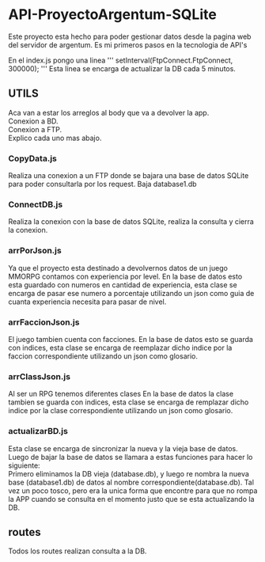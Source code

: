 # API-ProyectoArgentum-SQLite

Este proyecto esta hecho para poder gestionar datos desde la pagina web del servidor de argentum.
Es mi primeros pasos en la tecnologia de API's

En el index.js pongo una linea 
'''
setInterval(FtpConnect.FtpConnect, 300000);
'''
Esta linea se encarga de actualizar la DB cada 5 minutos.

## UTILS
Aca van a estar los arreglos al body que va a devolver la app.<br />
Conexion a BD.<br />
Conexion a FTP.<br />
Explico cada uno mas abajo.<br />

### CopyData.js
Realiza una conexion a un FTP donde se bajara una base de datos SQLite para poder consultarla por los request.
Baja database1.db

### ConnectDB.js
Realiza la conexion con la base de datos SQLite, realiza la consulta y cierra la conexion.

### arrPorJson.js
Ya que el proyecto esta destinado a devolvernos datos de un juego MMORPG contamos con experiencia por level.
En la base de datos esto esta guardado con numeros en cantidad de experiencia, esta clase se encarga de pasar ese numero a porcentaje utilizando un json como guia de cuanta experiencia necesita para pasar de nivel.

### arrFaccionJson.js
El juego tambien cuenta con facciones.
En la base de datos esto se guarda con indices, esta clase se encarga de reemplazar dicho indice por la faccion correspondiente utilizando un json como glosario.

### arrClassJson.js
Al ser un RPG tenemos diferentes clases
En la base de datos la clase tambien se guarda con indices, esta clase se encarga de remplazar dicho indice por la clase correspondiente utilizando un json como glosario.

### actualizarBD.js
Esta clase se encarga de sincronizar la nueva y la vieja base de datos.
Luego de bajar la base de datos se llamara a estas funciones para hacer lo siguiente:<br />
Primero eliminamos la DB vieja (database.db), y luego re nombra la nueva base (database1.db) de datos al nombre correspondiente(database.db).
Tal vez un poco tosco, pero era la unica forma que encontre para que no rompa la APP cuando se consulta en el momento justo que se esta actualizando la DB.


## routes
Todos los routes realizan consulta a la DB.
